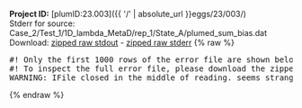 **Project ID:** [plumID:23.003]({{ '/' | absolute_url }}eggs/23/003/)  
Stderr for source:  Case_2/Test_1/1D_lambda_MetaD/rep_1/State_A/plumed_sum_bias.dat   
Download: [zipped raw stdout](plumed_sum_bias.dat.plumed.stdout.txt.zip) - [zipped raw stderr](plumed_sum_bias.dat.plumed.stderr.txt.zip) 
{% raw %}
<pre>
#! Only the first 1000 rows of the error file are shown below
#! To inspect the full error file, please download the zipped raw stderr file above
WARNING: IFile closed in the middle of reading. seems strange!
</pre>
{% endraw %}
